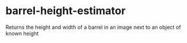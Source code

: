 # barrel-height-estimator
Returns the height and width of a barrel in an image next to an object of known height
